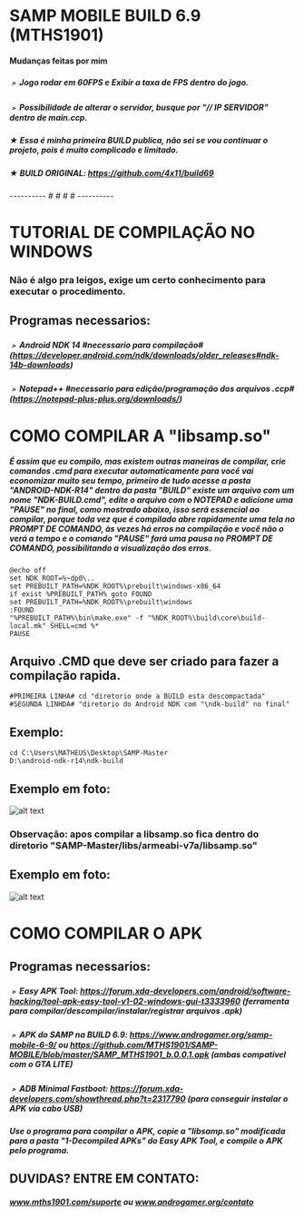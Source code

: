 # SAMP MOBILE BUILD 6.9 (MTHS1901)
#### Mudanças feitas por mim
##### ﹥ Jogo rodar em 60FPS e Exibir a taxa de FPS dentro do jogo.
##### ﹥ Possibilidade de alterar o servidor, busque por "// IP SERVIDOR" dentro de main.ccp.
##### ★ Essa é minha primeira BUILD publica, não sei se vou continuar o projeto, pois é muito complicado e limitado.
##### ★ BUILD ORIGINAL: https://github.com/4x11/build69
---------- # # # # ----------
# TUTORIAL DE COMPILAÇÃO NO WINDOWS
### Não é algo pra leigos, exige um certo conhecimento para executar o procedimento.
## Programas necessarios:
##### ﹥ Android NDK 14 #necessario para compilação# (https://developer.android.com/ndk/downloads/older_releases#ndk-14b-downloads)
##### ﹥ Notepad++ #necessario para edição/programação dos arquivos .ccp# (https://notepad-plus-plus.org/downloads/)
# COMO COMPILAR A "libsamp.so"
##### É assim que eu compilo, mas existem outras maneiras de compilar, crie comandos .cmd para executar automaticamente para você vai economizar muito seu tempo, primeiro de tudo acesse a pasta "ANDROID-NDK-R14" dentro da pasta "BUILD" existe um arquivo com um nome "NDK-BUILD.cmd", edite o arquivo com o NOTEPAD e adicione uma "PAUSE" no final, como mostrado abaixo, isso será essencial ao compilar, porque toda vez que é compilado abre rapidamente uma tela no PROMPT DE COMANDO, às vezes há erros na compilação e você não o verá a tempo e o comando "PAUSE" fará uma pausa no PROMPT DE COMANDO, possibilitando a visualização dos erros.
```
@echo off
set NDK_ROOT=%~dp0\..
set PREBUILT_PATH=%NDK_ROOT%\prebuilt\windows-x86_64
if exist %PREBUILT_PATH% goto FOUND
set PREBUILT_PATH=%NDK_ROOT%\prebuilt\windows
:FOUND
"%PREBUILT_PATH%\bin\make.exe" -f "%NDK_ROOT%\build\core\build-local.mk" SHELL=cmd %*
PAUSE
```
## Arquivo .CMD que deve ser criado para fazer a compilação rapida.
```
#PRIMEIRA LINHA# cd "diretorio onde a BUILD esta descompactada"
#SEGUNDA LINHDA# "diretorio do Android NDK com "\ndk-build" no final"
```
## Exemplo:
```
cd C:\Users\MATHEUS\Desktop\SAMP-Master
D:\android-ndk-r14\ndk-build
```
## Exemplo em foto:
![alt text](https://1.bp.blogspot.com/-QwJidaE2J20/XpJTdn6gcOI/AAAAAAAAPbI/pFsRkSvv1ccp19oWkEtXS8FDCtg3IT2PACLcBGAsYHQ/s1600/ex-compile.png)
### Observação: apos compilar a libsamp.so fica dentro do diretorio "SAMP-Master/libs/armeabi-v7a/libsamp.so"
## Exemplo em foto:
![alt text](https://2.bp.blogspot.com/-XQJS3OzEp4U/XpJTehaxQRI/AAAAAAAAPbM/byNDtMguyeQVzvgFw0Gj-_feAp5rOyz0QCLcBGAsYHQ/s1600/ex-compile2.png)
# COMO COMPILAR O APK
## Programas necessarios:
##### ﹥ Easy APK Tool: https://forum.xda-developers.com/android/software-hacking/tool-apk-easy-tool-v1-02-windows-gui-t3333960 (ferramenta para compilar/descompilar/instalar/registrar arquivos .apk)
##### ﹥ APK do SAMP na BUILD 6.9: https://www.androgamer.org/samp-mobile-6-9/ ou https://github.com/MTHS1901/SAMP-MOBILE/blob/master/SAMP_MTHS1901_b.0.0.1.apk (ambas compativel com o GTA LITE)
##### ﹥ ADB Minimal Fastboot: https://forum.xda-developers.com/showthread.php?t=2317790 (para conseguir instalar o APK via cabo USB)
##### Use o programa para compilar o APK, copie a "libsamp.so" modificada para a pasta "1-Decompiled APKs" do Easy APK Tool, e compile o APK pelo programa.
## DUVIDAS? ENTRE EM CONTATO: 
##### www.mths1901.com/suporte ou www.androgamer.org/contato





